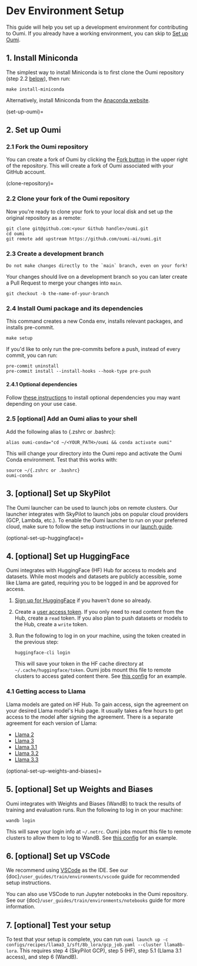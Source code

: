 # Dev Environment Setup

This guide will help you set up a development environment for contributing to Oumi. If you already have a working environment, you can skip to [Set up Oumi](#set-up-oumi).

## 1. Install Miniconda

The simplest way to install Miniconda is to first clone the Oumi repository (step 2.2 [below](#clone-repository)), then run:

```shell
make install-miniconda
```

Alternatively, install Miniconda from the [Anaconda website](https://docs.anaconda.com/free/miniconda/miniconda-install/).

(set-up-oumi)=

## 2. Set up Oumi

### 2.1 Fork the Oumi repository

You can create a fork of Oumi by clicking the [Fork button](https://github.com/oumi-ai/oumi/fork) in the upper right of the repository. This will create a fork of Oumi associated with your GitHub account.

(clone-repository)=

### 2.2 Clone your fork of the Oumi repository

Now you're ready to clone your fork to your local disk and set up the original repository as a remote:

```shell
git clone git@github.com:<your Github handle>/oumi.git
cd oumi
git remote add upstream https://github.com/oumi-ai/oumi.git
```

### 2.3 Create a development branch

```{warning}
Do not make changes directly to the `main` branch, even on your fork!
```

Your changes should live on a development branch so you can later create a Pull Request to merge your changes into `main`.

```shell
git checkout -b the-name-of-your-branch
```

### 2.4 Install Oumi package and its dependencies

This command creates a new Conda env, installs relevant packages, and installs pre-commit.

```shell
make setup
```

If you'd like to only run the pre-commits before a push, instead of every commit, you can run:

```shell
pre-commit uninstall
pre-commit install --install-hooks --hook-type pre-push
```

#### 2.4.1 Optional dependencies

Follow [these instructions](../get_started/installation.md#optional-dependencies) to install optional dependencies you may want depending on your use case.

### 2.5 [optional] Add an Oumi alias to your shell

Add the following alias to {.zshrc or .bashrc}:

```shell
alias oumi-conda="cd ~/<YOUR_PATH>/oumi && conda activate oumi"
```

This will change your directory into the Oumi repo and activate the Oumi Conda
environment. Test that this works with:

```shell
source ~/{.zshrc or .bashrc}
oumi-conda
```

## 3. [optional] Set up SkyPilot

The Oumi launcher can be used to launch jobs on remote clusters. Our launcher integrates with SkyPilot to launch jobs on popular cloud providers (GCP, Lambda, etc.). To enable the Oumi launcher to run on your preferred cloud, make sure to follow the setup instructions in our [launch guide](../user_guides/launch/launch.md).

(optional-set-up-huggingface)=
## 4. [optional] Set up HuggingFace

Oumi integrates with HuggingFace (HF) Hub for access to models and datasets. While most models and datasets are publicly accessible, some like Llama are gated, requiring you to be logged in and be approved for access.

1. [Sign up for HuggingFace](https://huggingface.co/join) if you haven't done so already.
2. Create a [user access token](https://huggingface.co/docs/hub/en/security-tokens). If you only need to read content from the Hub, create a `read` token. If you also plan to push datasets or models to the Hub, create a `write` token.
3. Run the following to log in on your machine, using the token created in the previous step:

   ```shell
   huggingface-cli login
   ```

   This will save your token in the HF cache directory at `~/.cache/huggingface/token`. Oumi jobs mount this file to remote clusters to access gated content there. See [this config](https://github.com/oumi-ai/oumi/blob/535f28b3c93a6423abc247e921a00d2b27de14df/configs/recipes/llama3_1/sft/8b_full/gcp_job.yaml#L19) for an example.

### 4.1 Getting access to Llama

Llama models are gated on HF Hub. To gain access, sign the agreement on your desired Llama model's Hub page. It usually takes a few hours to get access to the model after signing the agreement. There is a separate agreement for each version of Llama:

- [Llama 2](https://huggingface.co/meta-llama/Llama-2-70b-hf)
- [Llama 3](https://huggingface.co/meta-llama/Meta-Llama-3-70B-Instruct)
- [Llama 3.1](https://huggingface.co/meta-llama/Llama-3.1-70B-Instruct)
- [Llama 3.2](https://huggingface.co/meta-llama/Llama-3.2-90B-Vision-Instruct)
- [Llama 3.3](https://huggingface.co/meta-llama/Llama-3.3-70B-Instruct)

(optional-set-up-weights-and-biases)=
## 5. [optional] Set up Weights and Biases

Oumi integrates with Weights and Biases (WandB) to track the results of training and evaluation runs. Run the following to log in on your machine:

```shell
wandb login
```

This will save your login info at `~/.netrc`. Oumi jobs mount this file to remote clusters to allow them to log to WandB. See [this config](https://github.com/oumi-ai/oumi/blob/535f28b3c93a6423abc247e921a00d2b27de14df/configs/recipes/llama3_1/sft/8b_full/gcp_job.yaml#L16) for an example.

## 6. [optional] Set up VSCode

We recommend using [VSCode](https://code.visualstudio.com/) as the IDE. See our {doc}`/user_guides/train/environments/vscode` guide for recommended setup instructions.

You can also use VSCode to run Jupyter notebooks in the Oumi repository. See our {doc}`/user_guides/train/environments/notebooks` guide for more information.

## 7. [optional] Test your setup

To test that your setup is complete, you can run `oumi launch up -c configs/recipes/llama3_1/sft/8b_lora/gcp_job.yaml --cluster llama8b-lora`. This requires step 4 (SkyPilot GCP), step 5 (HF), step 5.1 (Llama 3.1 access), and step 6 (WandB).
